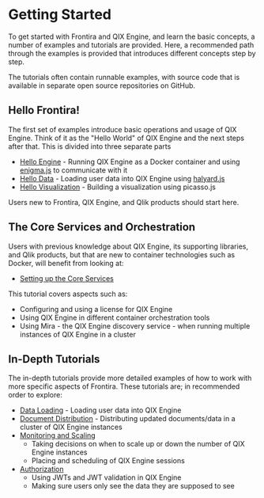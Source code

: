# Getting Started

To get started with Frontira and QIX Engine, and learn the basic concepts, a number of examples and tutorials are
provided. Here, a recommended path through the examples is provided that introduces different concepts step by step.

The tutorials often contain runnable examples, with source code that is available in separate open source repositories
on GitHub.

## Hello Frontira!

The first set of examples introduce basic operations and usage of QIX Engine. Think of it as the "Hello World" of QIX
Engine and the next steps after that. This is divided into three separate parts

- [Hello Engine](./tutorials/hello-engine.md) - Running QIX Engine as a Docker container and using
    [enigma.js](https://github.com/qlik-oss/enigma.js/) to communicate with it
- [Hello Data](./tutorials/hello-data.md) - Loading user data into QIX Engine using
    [halyard.js](https://github.com/qlik-oss/halyard.js)
- [Hello Visualization](./tutorials/hello-visualization.md) - Building a visualization using picasso.js

Users new to Frontira, QIX Engine, and Qlik products should start here.

## The Core Services and Orchestration

Users with previous knowledge about QIX Engine, its supporting libraries, and Qlik products, but that are new to
container technologies such as Docker, will benefit from looking at:

- [Setting up the Core Services](./tutorials/core.md)

This tutorial covers aspects such as:

- Configuring and using a license for QIX Engine
- Using QIX Engine in different container orchestration tools
- Using Mira - the QIX Engine discovery service - when running multiple instances of QIX Engine in a cluster

## In-Depth Tutorials

The in-depth tutorials provide more detailed examples of how to work with more specific aspects of Frontira. These
tutorials are; in recommended order to explore:

- [Data Loading](./tutorials/data-loading.md) - Loading user data into QIX Engine
- [Document Distribution](./tutorials/document-distribution.md) - Distributing updated documents/data
    in a cluster of QIX Engine instances
- [Monitoring and Scaling](./tutorials/scalability/overview.md)
    - Taking decisions on when to scale up or down the number of QIX Engine instances
    - Placing and scheduling of QIX Engine sessions
- [Authorization](./tutorials/authorization.md)
    - Using JWTs and JWT validation in QIX Engine
    - Making sure users only see the data they are supposed to see
